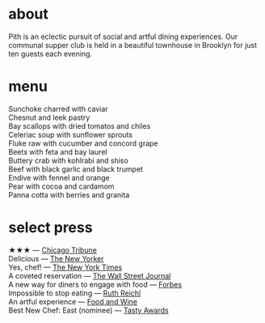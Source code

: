 # about

Pith is an eclectic pursuit of social and artful dining experiences. Our communal supper club is held in a beautiful townhouse in Brooklyn for just ten guests each evening.  
# menu
Sunchoke charred with caviar      
Chesnut and leek pastry     
Bay scallops with dried tomatos and chiles      
Celeriac soup with sunflower sprouts     
Fluke raw with cucumber and concord grape      
Beets with feta and bay laurel      
Buttery crab with kohlrabi and shiso    
Beef with black garlic and black trumpet     
Endive with fennel and orange     
Pear with cocoa and cardamom   
Panna cotta with berries and granita    
# select press

★★★ — [Chicago Tribune](http://www.chicagotribune.com/dining/restaurants/ct-review-intro-jonah-reider-food-0928-20160924-column.html)   
Delicious — [The New Yorker](http://www.newyorker.com/magazine/2017/05/22/pith-graduates-from-the-dorm)    
Yes, chef! — [The New York Times](https://www.nytimes.com/2017/04/20/style/jonah-reider-pith-supper-club.html)    
A coveted reservation — [The Wall Street Journal](http://www.wsj.com/articles/for-columbia-student-entrepreneur-dorm-restaurant-is-just-the-first-course-1454113319)    
A new way for diners to engage with food — [Forbes](http://www.forbes.com/sites/eveturowpaul/2016/09/09/what-happens-when-the-dorm-room-chef-graduates/)    
Impossible to stop eating — [Ruth Reichl](http://ruthreichl.com/2016/04/a-pithy-meal.html/)    
An artful experience — [Food and Wine](http://www.foodandwine.com/chefs/why-these-chefs-are-creating-alternative-restaurant)   
Best New Chef: East (nominee) — [Tasty Awards]()
